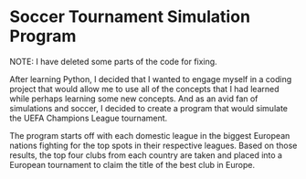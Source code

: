 # Soccer Tournament Simulation Program
NOTE: I have deleted some parts of the code for fixing.

After learning Python, I decided that I wanted to engage myself in a coding project that would allow me to use all of the concepts that I had learned while perhaps learning some new concepts. And as an avid fan of simulations and soccer, I decided to create a program that would simulate the UEFA Champions League tournament.

The program starts off with each domestic league in the biggest European nations fighting for the top spots in their respective leagues. Based on those results, the top four clubs from each country are taken and placed into a European tournament to claim the title of the best club in Europe. 


